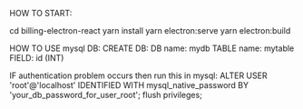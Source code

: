 HOW TO START:

cd billing-electron-react
yarn install
yarn electron:serve
yarn electron:build


HOW TO USE mysql DB:
CREATE DB:
DB name: mydb
TABLE name: mytable
FIELD: id (INT)


IF authentication problem occurs then run this in mysql:
ALTER USER 'root'@'localhost' IDENTIFIED WITH mysql_native_password BY 'your_db_password_for_user_root';
flush privileges;